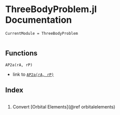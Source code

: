 # ThreeBodyProblem.jl Documentation

```@meta
CurrentModule = ThreeBodyProblem
```

```@contents
```

## Functions

```@docs
AP2a(rA, rP)
```

- link to [`AP2a(rA, rP)`](@ref)


## Index
```@index
```

1) Convert [Orbital Elements](@ref orbitalelements)

